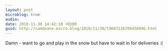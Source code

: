 ```yaml
---
layout: post
microblog: true
audio: 
date: 2010-11-30 14:42:18 +0100
guid: http://samdeane.micro.blog/2010/11/30/t9603126709456896.html
---
```

Damn - want to go and play in the snow but have to wait in for deliveries :(
